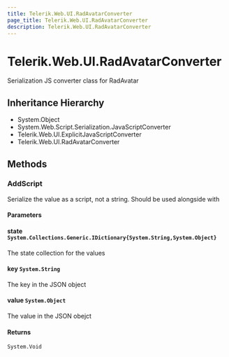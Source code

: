 ```yaml
---
title: Telerik.Web.UI.RadAvatarConverter
page_title: Telerik.Web.UI.RadAvatarConverter
description: Telerik.Web.UI.RadAvatarConverter
---
```


# Telerik.Web.UI.RadAvatarConverter

Serialization JS converter class for RadAvatar

## Inheritance Hierarchy

* System.Object
* System.Web.Script.Serialization.JavaScriptConverter
* Telerik.Web.UI.ExplicitJavaScriptConverter
* Telerik.Web.UI.RadAvatarConverter

## Methods

###  AddScript

Serialize the value as a script, not a string. Should be used alongside with

#### Parameters

#### state `System.Collections.Generic.IDictionary{System.String,System.Object}`

The state collection for the values

#### key `System.String`

The key in the JSON object

#### value `System.Object`

The value in the JSON obejct

#### Returns

`System.Void` 

